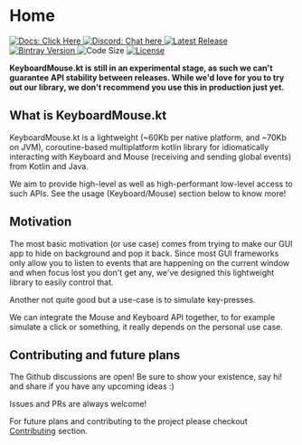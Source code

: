 # Home

<p>
    <a href="https://animeshz.github.io/keyboard-mouse-kt">
        <img src="https://img.shields.io/badge/Docs-You%20are%20Here-blue?style=flat-square&logo=read-the-docs" alt="Docs: Click Here" />
    </a>
    <a href="https://discord.gg/bBN9vZgcCk">
        <img src="https://img.shields.io/static/v1?label=Discord&message=Chat%20here&color=7289DA&style=flat-square&logo=discord" alt="Discord: Chat here" />
    <a href="https://github.com/Animeshz/keyboard-mouse-kt/releases">
        <img src="https://img.shields.io/github/release-date/Animeshz/keyboard-mouse-kt?style=flat-square&label=Latest%20Release" alt="Latest Release" />
    </a>
    <a href="https://bintray.com/animeshz/maven/keyboard-kt">
        <img src="https://img.shields.io/bintray/v/animeshz/maven/keyboard-kt?color=blue&style=flat-square" alt="Bintray Version">
    </a>
    <img src="https://img.shields.io/github/languages/code-size/Animeshz/keyboard-mouse-kt?style=flat-square" alt="Code Size"/>
    <a href="https://github.com/Animeshz/keyboard-mouse-kt/blob/master/LICENSE">
        <img src="https://img.shields.io/github/license/Animeshz/keyboard-mouse-kt?style=flat-square" alt="License" />
    </a>
</p>

__KeyboardMouse.kt is still in an experimental stage, as such we can't guarantee API stability between releases. While we'd love for you to try out our library, we don't recommend you use this in production just yet.__

## What is KeyboardMouse.kt

KeyboardMouse.kt is a lightweight (~60Kb per native platform, and ~70Kb on JVM), coroutine-based multiplatform kotlin library for idiomatically interacting with Keyboard and Mouse (receiving and sending global events) from Kotlin and Java.

We aim to provide high-level as well as high-performant low-level access to such APIs. See the usage (Keyboard/Mouse) section below to know more!

## Motivation

The most basic motivation (or use case) comes from trying to make our GUI app to hide on background and pop it back. Since most GUI frameworks only allow you to listen to events that are happening on the current window and when focus lost you don't get any, we've designed this lightweight library to easily control that.

Another not quite good but a use-case is to simulate key-presses.

We can integrate the Mouse and Keyboard API together, to for example simulate a click or something, it really depends on the personal use case.

## Contributing and future plans

The Github discussions are open! Be sure to show your existence, say hi! and share if you have any upcoming ideas :)

Issues and PRs are always welcome!

For future plans and contributing to the project please checkout [Contributing](contributing.md) section.
